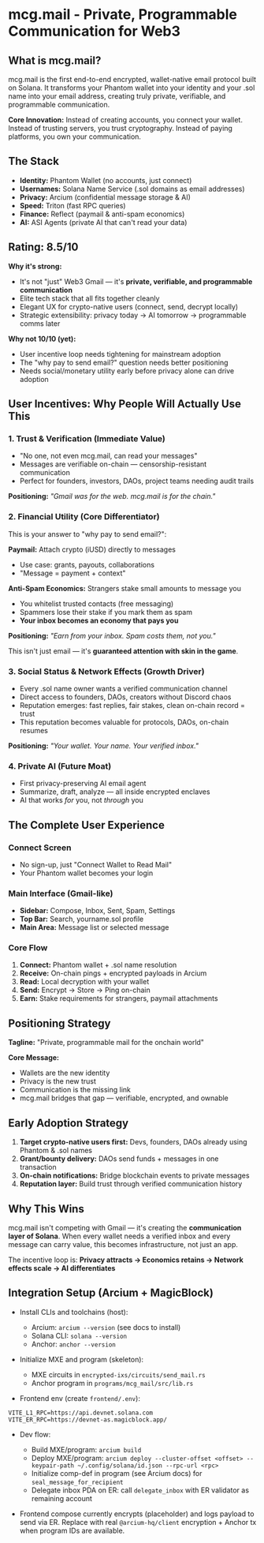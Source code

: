 # mcg.mail - Private, Programmable Communication for Web3

## What is mcg.mail?

mcg.mail is the first end-to-end encrypted, wallet-native email protocol built on Solana. It transforms your Phantom wallet into your identity and your .sol name into your email address, creating truly private, verifiable, and programmable communication.

**Core Innovation:** Instead of creating accounts, you connect your wallet. Instead of trusting servers, you trust cryptography. Instead of paying platforms, you own your communication.

## The Stack
- **Identity:** Phantom Wallet (no accounts, just connect)
- **Usernames:** Solana Name Service (.sol domains as email addresses)
- **Privacy:** Arcium (confidential message storage & AI)
- **Speed:** Triton (fast RPC queries)
- **Finance:** Reflect (paymail & anti-spam economics)
- **AI:** ASI Agents (private AI that can't read your data)

## Rating: 8.5/10

**Why it's strong:**
- It's not "just" Web3 Gmail — it's **private, verifiable, and programmable communication**
- Elite tech stack that all fits together cleanly
- Elegant UX for crypto-native users (connect, send, decrypt locally)
- Strategic extensibility: privacy today → AI tomorrow → programmable comms later

**Why not 10/10 (yet):**
- User incentive loop needs tightening for mainstream adoption
- The "why pay to send email?" question needs better positioning
- Needs social/monetary utility early before privacy alone can drive adoption

## User Incentives: Why People Will Actually Use This

### 1. **Trust & Verification** (Immediate Value)
- "No one, not even mcg.mail, can read your messages"
- Messages are verifiable on-chain — censorship-resistant communication
- Perfect for founders, investors, DAOs, project teams needing audit trails

**Positioning:** *"Gmail was for the web. mcg.mail is for the chain."*

### 2. **Financial Utility** (Core Differentiator)
This is your answer to "why pay to send email?":

**Paymail:** Attach crypto (iUSD) directly to messages
- Use case: grants, payouts, collaborations
- "Message = payment + context"

**Anti-Spam Economics:** Strangers stake small amounts to message you
- You whitelist trusted contacts (free messaging)
- Spammers lose their stake if you mark them as spam
- **Your inbox becomes an economy that pays you**

**Positioning:** *"Earn from your inbox. Spam costs them, not you."*

This isn't just email — it's **guaranteed attention with skin in the game**.

### 3. **Social Status & Network Effects** (Growth Driver)
- Every .sol name owner wants a verified communication channel
- Direct access to founders, DAOs, creators without Discord chaos
- Reputation emerges: fast replies, fair stakes, clean on-chain record = trust
- This reputation becomes valuable for protocols, DAOs, on-chain resumes

**Positioning:** *"Your wallet. Your name. Your verified inbox."*

### 4. **Private AI** (Future Moat)
- First privacy-preserving AI email agent
- Summarize, draft, analyze — all inside encrypted enclaves
- AI that works *for* you, not *through* you

## The Complete User Experience

### Connect Screen
- No sign-up, just "Connect Wallet to Read Mail"
- Your Phantom wallet becomes your login

### Main Interface (Gmail-like)
- **Sidebar:** Compose, Inbox, Sent, Spam, Settings
- **Top Bar:** Search, yourname.sol profile
- **Main Area:** Message list or selected message

### Core Flow
1. **Connect:** Phantom wallet + .sol name resolution
2. **Receive:** On-chain pings + encrypted payloads in Arcium
3. **Read:** Local decryption with your wallet
4. **Send:** Encrypt → Store → Ping on-chain
5. **Earn:** Stake requirements for strangers, paymail attachments

## Positioning Strategy

**Tagline:** "Private, programmable mail for the onchain world"

**Core Message:**
- Wallets are the new identity
- Privacy is the new trust  
- Communication is the missing link
- mcg.mail bridges that gap — verifiable, encrypted, and ownable

## Early Adoption Strategy

1. **Target crypto-native users first:** Devs, founders, DAOs already using Phantom & .sol names
2. **Grant/bounty delivery:** DAOs send funds + messages in one transaction
3. **On-chain notifications:** Bridge blockchain events to private messages
4. **Reputation layer:** Build trust through verified communication history

## Why This Wins

mcg.mail isn't competing with Gmail — it's creating the **communication layer of Solana**. When every wallet needs a verified inbox and every message can carry value, this becomes infrastructure, not just an app.

The incentive loop is: **Privacy attracts → Economics retains → Network effects scale → AI differentiates**

## Integration Setup (Arcium + MagicBlock)

- Install CLIs and toolchains (host):
  - Arcium: `arcium --version` (see docs to install)
  - Solana CLI: `solana --version`
  - Anchor: `anchor --version`

- Initialize MXE and program (skeleton):
  - MXE circuits in `encrypted-ixs/circuits/send_mail.rs`
  - Anchor program in `programs/mcg_mail/src/lib.rs`

- Frontend env (create `frontend/.env`):
```
VITE_L1_RPC=https://api.devnet.solana.com
VITE_ER_RPC=https://devnet-as.magicblock.app/
```

- Dev flow:
  - Build MXE/program: `arcium build`
  - Deploy MXE/program: `arcium deploy --cluster-offset <offset> --keypair-path ~/.config/solana/id.json --rpc-url <rpc>`
  - Initialize comp-def in program (see Arcium docs) for `seal_message_for_recipient`
  - Delegate inbox PDA on ER: call `delegate_inbox` with ER validator as remaining account

- Frontend compose currently encrypts (placeholder) and logs payload to send via ER. Replace with real `@arcium-hq/client` encryption + Anchor tx when program IDs are available.

